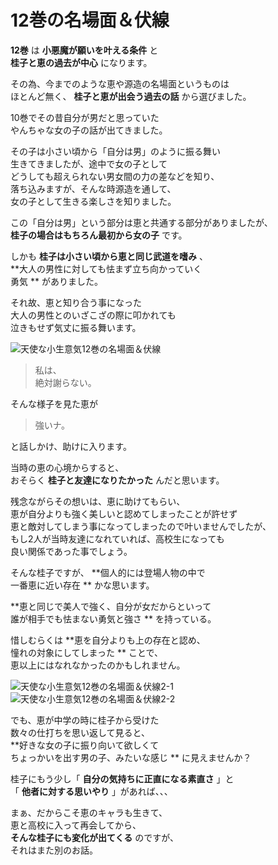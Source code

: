 # 12巻の名場面＆伏線

**12巻** は **小悪魔が願いを叶える条件** と  
**桂子と恵の過去が中心** になります。

その為、今までのような恵や源造の名場面というものは  
ほとんど無く、 **桂子と恵が出会う過去の話** から選びました。

10巻でその昔自分が男だと思っていた  
やんちゃな女の子の話が出てきました。

その子は小さい頃から「自分は男」のように振る舞い  
生きてきましたが、途中で女の子として  
どうしても超えられない男女間の力の差などを知り、  
落ち込みますが、そんな時源造を通して、  
女の子として生きる楽しさを知りました。

この「自分は男」という部分は恵と共通する部分がありましたが、  
**桂子の場合はもちろん最初から女の子** です。

しかも **桂子は小さい頃から恵と同じ武道を嗜み** 、  
**大人の男性に対しても怯まず立ち向かっていく  
勇気 ** がありました。

それ故、恵と知り合う事になった  
大人の男性とのいざこざの際に叩かれても  
泣きもせず気丈に振る舞います。

![天使な小生意気12巻の名場面＆伏線](https://xn--q9j984gbug42c4wieqsm2o.jp/wp/wp-content/uploads/2018/10/meibamen_12.jpg)

> 私は、  
>  絶対謝らない。

そんな様子を見た恵が

> 強いナ。

と話しかけ、助けに入ります。

当時の恵の心境からすると、  
おそらく **桂子と友達になりたかった** んだと思います。

残念ながらその想いは、恵に助けてもらい、  
恵が自分よりも強く美しいと認めてしまったことが許せず  
恵と敵対してしまう事になってしまったので叶いませんでしたが、  
もし2人が当時友達になれていれば、高校生になっても  
良い関係であった事でしょう。

そんな桂子ですが、 **個人的には登場人物の中で  
一番恵に近い存在 ** かな思います。

**恵と同じで美人で強く、自分が女だからといって  
誰が相手でも怯まない勇気と強さ ** を持っている。

惜しむらくは **恵を自分よりも上の存在と認め、  
憧れの対象にしてしまった ** ことで、  
恵以上にはなれなかったのかもしれません。

![天使な小生意気12巻の名場面＆伏線2-1](https://xn--q9j984gbug42c4wieqsm2o.jp/wp/wp-content/uploads/2018/10/meibamen_12_2-01.jpg)
![天使な小生意気12巻の名場面＆伏線2-2](https://xn--q9j984gbug42c4wieqsm2o.jp/wp/wp-content/uploads/2018/10/meibamen_12_2-02.jpg)

でも、恵が中学の時に桂子から受けた  
数々の仕打ちを思い返して見ると、  
**好きな女の子に振り向いて欲しくて  
ちょっかいを出す男の子、みたいな感じ ** に見えませんか？

桂子にもう少し「 **自分の気持ちに正直になる素直さ** 」と  
「 **他者に対する思いやり** 」があれば、、、

まぁ、だからこそ恵のキャラも生きて、  
恵と高校に入って再会してから、  
**そんな桂子にも変化が出てくる** のですが、  
それはまた別のお話。
